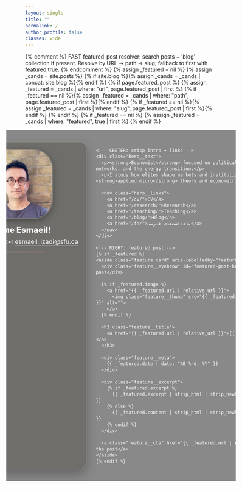```yaml
---
layout: single
title: ""
permalink: /
author_profile: false
classes: wide
---
```


{% comment %}
FAST featured-post resolver: search posts + 'blog' collection if present.
Resolve by URL → path → slug; fallback to first with featured:true.
{% endcomment %}
{% assign _featured = nil %}
{% assign _cands = site.posts %}
{% if site.blog %}{% assign _cands = _cands | concat: site.blog %}{% endif %}
{% if page.featured_post %}
  {% assign _featured = _cands | where: "url", page.featured_post | first %}
  {% if _featured == nil %}{% assign _featured = _cands | where: "path", page.featured_post | first %}{% endif %}
  {% if _featured == nil %}{% assign _featured = _cands | where: "slug", page.featured_post | first %}{% endif %}
{% endif %}
{% if _featured == nil %}
  {% assign _featured = _cands | where: "featured", true | first %}
{% endif %}

<style>
/* ---------- Palette & type ---------- */
:root{
  --bg-dim: rgba(0,0,0,.46);        /* darker overlay */
  --overlay: rgba(34,26,16,.24);    /* cards/buttons with more presence */
  --overlay-strong: rgba(34,26,16,.36);
  --ink: #f8faf9;
  --muted: rgba(248,250,249,.83);
  --ring: rgba(248,250,249,.26);
  --accent: #cab28a;
  --accent-2: #88b3a6;
  --accent-3: #c48787;
  --btn-bg: rgba(34,26,16,.24);
  --btn-bg-hover: rgba(34,26,16,.36);
  --radius: 18px;
}




html, body { overflow-x: hidden; }
.masthead{ display:none !important; }

/* ---------- Hero ---------- */
.hero{
  color: var(--ink);
  background:
    linear-gradient(0deg, var(--bg-dim), var(--bg-dim)),
    url('/images/Mamasani-tower-Eugène-Flandin.jpg') center 100%/cover no-repeat;
  min-height: clamp(520px, 82vh, 900px);
  margin-left: calc(50% - 50vw);
  width: 100vw;
}

.hero__inner{
  width: min(1200px, 94vw);
  margin: 0 auto;
  padding: clamp(1.2rem, 3.2vw, 3rem) clamp(1rem, 3vw, 2rem);
  display: grid;
  grid-template-columns: clamp(260px, 26vw, 380px) 1fr clamp(260px, 24vw, 360px);
  gap: clamp(1rem, 2.6vw, 3rem);
}

/* ---------- Shared card look ---------- */
.card{
  background: var(--overlay);
  border: 1px solid var(--ring);
  border-radius: var(--radius);
  backdrop-filter: blur(6px);
  box-shadow:
    0 12px 28px rgba(0,0,0,.28),
    inset 0 1px 0 rgba(255,255,255,.06);
}

/* ---------- Left: profile ---------- */
.hero__card{ padding: clamp(.9rem, 1.5vw, 1.1rem); text-align:center; }
.hero__card img{
  width: clamp(180px, 18vw, 260px);
  height: clamp(180px, 18vw, 260px);
  border-radius: 28%;
  object-fit: cover;
  object-position: 50% 20%;
  box-shadow: 0 6px 18px rgba(0,0,0,.35);
  margin: .25rem 0 .8rem;
  border: 2px solid rgba(255,255,255,.08);
}
.hero__card .title{
  font-weight: 800;
  font-size: clamp(1.15rem, 2.2vw, 1.6rem);
  letter-spacing: .2px;
}
.hero__contact{ margin-top:.45rem; font-size: 1.02rem; color: var(--muted); }
.hero__contact a{ color: var(--ink); text-decoration:none; border-bottom:1px solid rgba(255,255,255,.4); }

/* ---------- Center: lean intro ---------- */
.hero__text{ max-width: 56ch; text-wrap: balance; }
.hero__text p{
  font-size: clamp(1rem, 1.05vw, 1.12rem);
  line-height: 1.6;
  margin: .35rem 0 1rem;
}
.hero__text strong{
  color: var(--accent);   /* same color as .feature__eyebrow */
  background: none;
}


/* ---------- Buttons ---------- */
.hero__links{ margin-top:.6rem; display:flex; flex-wrap:wrap; gap:.5rem }
.hero__links a{
  color: var(--ink);
  text-decoration:none;
  background: var(--btn-bg);
  border: 1px solid rgba(255,255,255,.35);
  border-radius: 999px;
  padding: .36rem .72rem;
  font-size: .95rem;
  transition: background .24s ease, transform .12s ease;
}
.hero__links a:hover{ background: var(--btn-bg-hover); transform: translateY(-1px); }
.hero__links a:nth-child(1){ border-color: rgba(202,178,138,.55); }
.hero__links a:nth-child(2){ border-color: rgba(136,179,166,.55); }
.hero__links a:nth-child(3){ border-color: rgba(196,135,135,.55); }
.hero__links a:nth-child(4){ border-color: rgba(202,178,138,.55); }
.hero__links a:nth-child(5){ border-color: rgba(136,179,166,.55); }

/* ---------- Right: featured ---------- */
.feature{ padding: clamp(.9rem, 1.5vw, 1.1rem); }
.feature__eyebrow{
  letter-spacing:.08em; text-transform:uppercase; font-size:.78rem; opacity:.9;
  color: var(--accent);
}
.feature__thumb{
  width:100%; aspect-ratio:16/9; border-radius:12px; object-fit:cover;
  border:1px solid var(--ring); margin-top:.25rem;
}
.feature__title{ font-weight:800; font-size:clamp(1.05rem, 1.3vw, 1.22rem); line-height:1.34; margin:.3rem 0; }
.feature__title a{ color:var(--ink); text-decoration:none; border-bottom:1px solid transparent; }
.feature__title a:hover{ border-bottom-color: rgba(255,255,255,.5); }
.feature__meta{ font-size:.92rem; color:var(--muted); }
.feature__excerpt{ font-size:1rem; line-height:1.58; color:var(--ink); opacity:.96; }
.feature__cta{
  margin-top:auto;
  display:inline-block;
  text-align:center;
  color:#fff;
  background: var(--btn-bg);                 /* same as middle links */
  border:1px solid rgba(255,255,255,.35);    /* same border */
  border-radius:999px;
  padding:.4rem .8rem;
  font-size:.95rem;
  font-weight:500;
  text-decoration:none;
  transition: background .24s ease, transform .12s ease;
}
.feature__cta:hover{
  background: var(--btn-bg-hover);           /* same hover behavior */
  transform: translateY(-1px);
}



/* ---------- Subtle accents on cards ---------- */
.hero__card::after, .feature::after{
  content:""; display:block; height:3px; width:44%;
  background: linear-gradient(90deg, var(--accent), var(--accent-3));
  border-radius: 999px; opacity:.35; margin:.6rem auto 0;
}

/* ---------- Responsive ---------- */
@media (max-width: 1024px){
  .hero__inner{ grid-template-columns: clamp(260px, 40vw, 360px) 1fr; }
  .feature{ grid-column: span 2; order:3; }
}
@media (max-width: 820px){
  .hero__inner{ grid-template-columns: 1fr; gap: 1rem; }
  .hero__text{ max-width: 70ch; }
  .feature{ order:3; }
}
@media (max-width: 640px){
  .hero__text p:nth-of-type(2){ display:none; } /* ultra-lean on small screens */
}
</style>

<section class="hero">
  <div class="hero__inner">
    <!-- LEFT: profile -->
    <aside class="hero__card card">
      <img src="/images/Izzy.jpg" alt="Esmaeil Izadi">
      <div class="title">Call me Esmaeil!</div>
      <div class="hero__contact">
        Vancouver, BC · ✉️ <a href="mailto:esmaeil_izadi@sfu.ca">esmaeil_izadi@sfu.ca</a>
      </div>
    </aside>

    <!-- CENTER: crisp intro + links -->
    <div class="hero__text">
      <p><strong>Economist</strong> focused on political economy, firm networks, and the energy transition.</p>
      <p>I study how elites shape markets and institutions using <strong>applied micro</strong> theory and econometrics.</p>

      <nav class="hero__links">
        <a href="/cv/">CV</a>
        <a href="/research/">Research</a>
        <a href="/teaching/">Teaching</a>
        <a href="/blog/">Blog</a>
        <a href="/fa/">یادداشت‌های فارسی</a>
      </nav>
    </div>

    <!-- RIGHT: featured post -->
    {% if _featured %}
    <aside class="feature card" aria-labelledby="featured-post-heading">
      <div class="feature__eyebrow" id="featured-post-heading">Featured post</div>

      {% if _featured.image %}
        <a href="{{ _featured.url | relative_url }}">
          <img class="feature__thumb" src="{{ _featured.image | relative_url }}" alt="">
        </a>
      {% endif %}

      <h3 class="feature__title">
        <a href="{{ _featured.url | relative_url }}">{{ _featured.title }}</a>
      </h3>

      <div class="feature__meta">
        {{ _featured.date | date: "%B %-d, %Y" }}
      </div>

      <div class="feature__excerpt">
        {% if _featured.excerpt %}
          {{ _featured.excerpt | strip_html | strip_newlines | truncate: 220 }}
        {% else %}
          {{ _featured.content | strip_html | strip_newlines | truncate: 220 }}
        {% endif %}
      </div>

      <a class="feature__cta" href="{{ _featured.url | relative_url }}">Read the post</a>
    </aside>
    {% endif %}
  </div>
</section>
